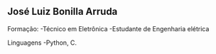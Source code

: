 ## José Luiz Bonilla Arruda

Formação:
-Técnico em Eletrônica
-Estudante de Engenharia elétrica

Linguagens
-Python, C.





<!--
**JoseBonillaArruda/JoseBonillaArruda** is a ✨ _special_ ✨ repository because its `README.md` (this file) appears on your GitHub profile.

Here are some ideas to get you started:

- 🔭 I’m currently working on ...
- 🌱 I’m currently learning ...
- 👯 I’m looking to collaborate on ...
- 🤔 I’m looking for help with ...
- 💬 Ask me about ...
- 📫 How to reach me: ...
- 😄 Pronouns: ...
- ⚡ Fun fact: ...
-->
